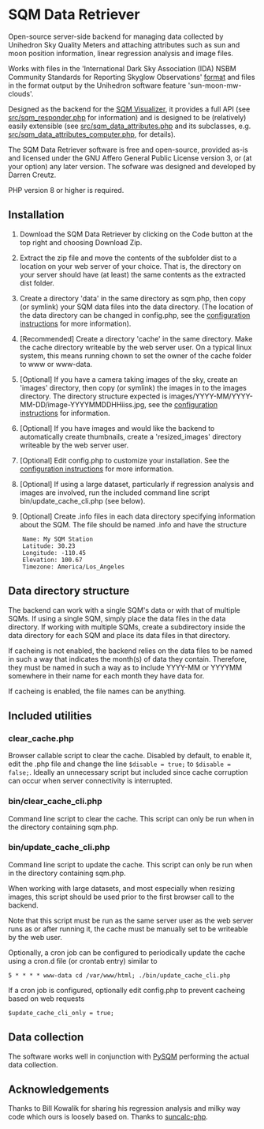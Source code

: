 # SQM Data Retriever

Open-source server-side backend for managing data collected by Unihedron Sky Quality Meters and attaching attributes such as sun and moon position information, linear regression analysis and image files.

Works with files in the 'International Dark Sky Association (IDA) NSBM Community Standards for Reporting Skyglow Observations' [format](https://darksky.org/app/uploads/bsk-pdf-manager/47_SKYGLOW_DEFINITIONS.PDF) and files in the format output by the Unihedron software feature 'sun-moon-mw-clouds'.

Designed as the backend for the [SQM Visualizer](https://github.com/dcreutz/SQM-Visualizer), it provides a full API (see [src/sqm_responder.php](src/sqm_responder.php) for information) and is designed to be (relatively) easily extensible (see [src/sqm_data_attributes.php](src/sqm_data_attributes.php) and its subclasses, e.g. [src/sqm_data_attributes_computer.php](src/sqm_data_attributes_computer.php), for details).

The SQM Data Retriever software is free and open-source, provided as-is and licensed under the GNU Affero General Public License version 3, or (at your option) any later version.  The sofware was designed and developed by Darren Creutz.

PHP version 8 or higher is required.

## Installation

1. Download the SQM Data Retriever by clicking on the Code button at the top right and choosing Download Zip.

2. Extract the zip file and move the contents of the subfolder dist to a location on your web server of your choice.  That is, the directory on your server should have (at least) the same contents as the extracted dist folder.

3. Create a directory 'data' in the same directory as sqm.php, then copy (or symlink) your SQM data files into the data directory.  (The location of the data directory can be changed in config.php, see the [configuration instructions](config.MD) for more information).

4. [Recommended] Create a directory 'cache' in the same directory.  Make the cache directory writeable by the web server user.  On a typical linux system, this means running chown to set the owner of the cache folder to www or www-data.

5. [Optional] If you have a camera taking images of the sky, create an 'images' directory, then copy (or symlink) the images in to the images directory.  The directory structure expected is images/YYYY-MM/YYYY-MM-DD/image-YYYYMMDDHHiiss.jpg, see the [configuration instructions](config.MD) for information.

6. [Optional] If you have images and would like the backend to automatically create thumbnails, create a 'resized_images' directory writeable by the web server user.

7. [Optional] Edit config.php to customize your installation.  See the [configuration instructions](config.MD) for more information.

8. [Optional] If using a large dataset, particularly if regression analysis and images are involved, run the included command line script bin/update_cache_cli.php (see below).

9. [Optional] Create .info files in each data directory specifying information about the SQM.  The file should be named .info and have the structure
```
	Name: My SQM Station
	Latitude: 30.23
	Longitude: -110.45
	Elevation: 100.67
	Timezone: America/Los_Angeles
```

## Data directory structure

The backend can work with a single SQM's data or with that of multiple SQMs.  If using a single SQM, simply place the data files in the data directory.  If working with multiple SQMs, create a subdirectory inside the data directory for each SQM and place its data files in that directory.

If cacheing is not enabled, the backend relies on the data files to be named in such a way that indicates the month(s) of data they contain.  Therefore, they must be named in such a way as to include YYYY-MM or YYYYMM somewhere in their name for each month they have data for.

If cacheing is enabled, the file names can be anything.

## Included utilities

### clear_cache.php

Browser callable script to clear the cache.  Disabled by default, to enable it, edit the .php file and change the line ```$disable = true;``` to ```$disable = false;```.  Ideally an unnecessary script but included since cache corruption can occur when server connectivity is interrupted.

### bin/clear_cache_cli.php

Command line script to clear the cache.  This script can only be run when in the directory containing sqm.php.

### bin/update_cache_cli.php

Command line script to update the cache.  This script can only be run when in the directory containing sqm.php.

When working with large datasets, and most especially when resizing images, this script should be used prior to the first browser call to the backend.

Note that this script must be run as the same server user as the web server runs as or after running it, the cache must be manually set to be writeable by the web user.

Optionally, a cron job can be configured to periodically update the cache using a cron.d file (or crontab entry) similar to

```5 * * * * www-data cd /var/www/html; ./bin/update_cache_cli.php```

If a cron job is configured, optionally edit config.php to prevent cacheing based on web requests

```$update_cache_cli_only = true;```

## Data collection

The software works well in conjunction with [PySQM](https://github.com/mireianievas/PySQM) performing the actual data collection.

## Acknowledgements

Thanks to Bill Kowalik for sharing his regression analysis and milky way code which ours is loosely based on.
Thanks to [suncalc-php](https://github.com/gregseth/suncalc-php).